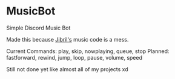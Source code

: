 # MusicBot
Simple Discord Music Bot

Made this because [Jibril's](https://github.com/bakapear/Jibril) music code is a mess.

Current Commands: play, skip, nowplaying, queue, stop
Planned: fastforward, rewind, jump, loop, pause, volume, speed

Still not done yet like almost all of my projects xd
